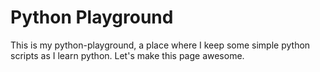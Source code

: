 # Python Playground

This is my python-playground, a place where I keep some simple python scripts as I learn python.
Let's make this page awesome.
